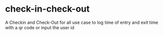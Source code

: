 # check-in-check-out
A Checkin and Check-Out for all use case to log time of entry and exit time with a qr code or input the user id

